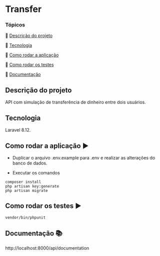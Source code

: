<h1>Transfer</h1> 

### Tópicos 

:small_blue_diamond: [Descrição do projeto](#descrição-do-projeto)

:small_blue_diamond: [Tecnologia](#tecnologia)

:small_blue_diamond: [Como rodar a aplicação](#Como-rodar-a-aplicação-arrow_forward)

:small_blue_diamond: [Como rodar os testes](#Como-rodar-os-testes-arrow_forward)

:small_blue_diamond: [Documentação](#Documentação-books)



## Descrição do projeto

API com simulação de transferência de dinheiro entre dois usuários.

## Tecnologia

Laravel 8.12.

## Como rodar a aplicação :arrow_forward:

- Duplicar o arquivo .env.example para .env e realizar as alterações do banco de dados.

- Executar os comandos
```
composer install
php artisan key:generate
php artisan migrate
```

## Como rodar os testes :arrow_forward:
```
vendor/bin/phpunit
```

## Documentação :books:
http://localhost:8000/api/documentation
